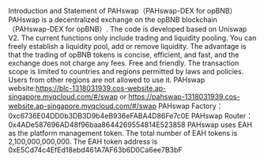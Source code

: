 Introduction and Statement of PAHswap（PAHswap-DEX for opBNB） 
PAHswap is a decentralized exchange on the opBNB blockchain（PAHswap-DEX for opBNB）.
The code is developed based on Uniswap V2. 
The current functions only include trading and liquidity pooling. 
You can freely establish a liquidity pool, add or remove liquidity. 
The advantage is that the trading of opBNB tokens is concise, efficient, and fast, and the exchange does not charge any fees.
Free and friendly. 
The transaction scope is limited to countries and regions permitted by laws and policies. 
Users from other regions are not allowed to use it. 
PAHswap website:https://blc-1318031939.cos-website.ap-singapore.myqcloud.com/#/swap 
or https://pahswap-1318031939.cos-website.ap-singapore.myqcloud.com/#/swap 
PAHswap Factory：0xc6736E04DD0b3DB3D9b4eB936eFABA4D86Fe7c0E 
PAHswap Router：0x4ADe587696AD48f96baa8644269554814E523858 
PAHswap uses EAH as the platform management token. 
The total number of EAH tokens is 2,100,000,000,000. 
The EAH token address is 0xE5Cd74c4EfEd18ebd461A7AF63b6D0Ca6ee7B3bF

